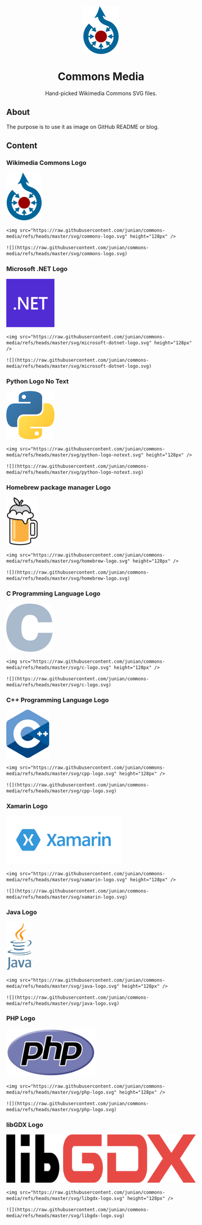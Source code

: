 <div align="center">

<img src="./svg/commons-logo.svg" height="128px" />

# Commons Media

Hand-picked Wikimedia Commons SVG files.

</div>

## About

The purpose is to use it as image on GitHub README or blog.

## Content

### Wikimedia Commons Logo

<img src="./svg/commons-logo.svg" height="128px" />

```
<img src="https://raw.githubusercontent.com/junian/commons-media/refs/heads/master/svg/commons-logo.svg" height="128px" />
```

```
![](https://raw.githubusercontent.com/junian/commons-media/refs/heads/master/svg/commons-logo.svg)
```

### Microsoft .NET Logo

<img src="./svg/microsoft-dotnet-logo.svg" height="128px" />

```
<img src="https://raw.githubusercontent.com/junian/commons-media/refs/heads/master/svg/microsoft-dotnet-logo.svg" height="128px" />
```

```
![](https://raw.githubusercontent.com/junian/commons-media/refs/heads/master/svg/microsoft-dotnet-logo.svg)
```

### Python Logo No Text

<img src="./svg/python-logo-notext.svg" height="128px" />

```
<img src="https://raw.githubusercontent.com/junian/commons-media/refs/heads/master/svg/python-logo-notext.svg" height="128px" />
```

```
![](https://raw.githubusercontent.com/junian/commons-media/refs/heads/master/svg/python-logo-notext.svg)
```

### Homebrew package manager Logo

<img src="./svg/homebrew-logo.svg" height="128px" />

```
<img src="https://raw.githubusercontent.com/junian/commons-media/refs/heads/master/svg/homebrew-logo.svg" height="128px" />
```

```
![](https://raw.githubusercontent.com/junian/commons-media/refs/heads/master/svg/homebrew-logo.svg)
```

### C Programming Language Logo

<img src="./svg/c-logo.svg" height="128px" />

```
<img src="https://raw.githubusercontent.com/junian/commons-media/refs/heads/master/svg/c-logo.svg" height="128px" />
```

```
![](https://raw.githubusercontent.com/junian/commons-media/refs/heads/master/svg/c-logo.svg)
```

### C++ Programming Language Logo

<img src="./svg/cpp-logo.svg" height="128px" />

```
<img src="https://raw.githubusercontent.com/junian/commons-media/refs/heads/master/svg/cpp-logo.svg" height="128px" />
```

```
![](https://raw.githubusercontent.com/junian/commons-media/refs/heads/master/svg/cpp-logo.svg)
```

### Xamarin Logo

<img src="./svg/xamarin-logo.svg" height="128px" />

```
<img src="https://raw.githubusercontent.com/junian/commons-media/refs/heads/master/svg/xamarin-logo.svg" height="128px" />
```

```
![](https://raw.githubusercontent.com/junian/commons-media/refs/heads/master/svg/xamarin-logo.svg)
```

### Java Logo

<img src="./svg/java-logo.svg" height="128px" />

```
<img src="https://raw.githubusercontent.com/junian/commons-media/refs/heads/master/svg/java-logo.svg" height="128px" />
```

```
![](https://raw.githubusercontent.com/junian/commons-media/refs/heads/master/svg/java-logo.svg)
```

### PHP Logo

<img src="./svg/php-logo.svg" height="128px" />

```
<img src="https://raw.githubusercontent.com/junian/commons-media/refs/heads/master/svg/php-logo.svg" height="128px" />
```

```
![](https://raw.githubusercontent.com/junian/commons-media/refs/heads/master/svg/php-logo.svg)
```

### libGDX Logo

<img src="./svg/libgdx-logo.svg" height="128px" />

```
<img src="https://raw.githubusercontent.com/junian/commons-media/refs/heads/master/svg/libgdx-logo.svg" height="128px" />
```

```
![](https://raw.githubusercontent.com/junian/commons-media/refs/heads/master/svg/libgdx-logo.svg)
```
